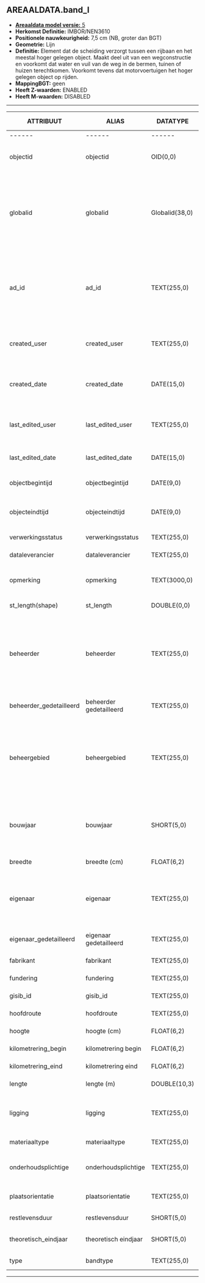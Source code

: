 ﻿## AREAALDATA.band_l

* [__Areaaldata model versie:__ 5](https://provincienh.github.io/Leveren_Geoinformatie/dev/)
* __Herkomst Definitie:__ IMBOR/NEN3610
* __Positionele nauwkeurigheid:__ 7,5 cm (NB, groter dan BGT)
* __Geometrie:__ Lijn
* __Definitie:__ Element dat de scheiding verzorgt tussen een rijbaan en het meestal hoger gelegen object. Maakt deel uit van een wegconstructie en voorkomt dat water en vuil van de weg in de bermen, tuinen of huizen terechtkomen. Voorkomt tevens dat motorvoertuigen het hoger gelegen object op rijden.
* __MappingBGT:__ geen
* __Heeft Z-waarden:__ ENABLED
* __Heeft M-waarden:__ DISABLED

***

|__ATTRIBUUT__|__ALIAS__|__DATATYPE__|__Oorsprong__|__Superklasse__|__Attribuuttype__|__Enumeratie/Referentie__|__Verwijzende sleutel__|__Standaard waarde__|__Definitie__|
|------|------|------|------|------|------|------|------|------|------|
|------                                    |------                                               |------                                 |-----    |
|objectid|objectid|OID(0,0)|PNH|AREAALDATA|Waarde wordt automatisch bepaald|||Default: None|Intern ArcGIS Identificatienummer, aangemaakt door ArcGIS.|
|globalid|globalid|Globalid(38,0)|PNH|AREAALDATA|Waarde wordt automatisch bepaald|||Default: None|Elk object heeft een unieke GlobalID (Global Unique Identifier). Dit is een systeemveld van de ArcGIS software welke noodzakelijk is om een aantal functionaliteiten binnen deze software te kunnen gebruiken.|
|ad_id|ad_id|TEXT(255,0)|PNH|AREAALDATA|GUID|||Default: None|Uniek identificatienummer voor het object dat onveranderlijk is zolang het object bestaat in Areaaldata: in format 'AD.[GUID]'. Dit moet worden ingevuld door de aannemer.|
|created_user|created_user|TEXT(255,0)|PNH|AREAALDATA|Waarde wordt automatisch bepaald|||Default: None|Naam van gebruiker die de rij heeft aangemaakt, gegenereerd door ArcGIS.|
|created_date|created_date|DATE(15,0)|PNH|AREAALDATA|Waarde wordt automatisch bepaald|||Default: None|Datum waarop de rij aan de database is toegevoegd, gegenereerd door ArcGIS.|
|last_edited_user|last_edited_user|TEXT(255,0)|PNH|AREAALDATA|Waarde wordt automatisch bepaald|||Default: None|Naam van gebruiker die de laatste mutatie heeft doorgevoerd, gegenereerd door ArcGIS.|
|last_edited_date|last_edited_date|DATE(15,0)|PNH|AREAALDATA|Waarde wordt automatisch bepaald|||Default: None|Datum van de laatste mutatie, gegenereerd door ArcGIS.|
|objectbegintijd|objectbegintijd|DATE(9,0)|PNH|AREAALDATA|Vrij invoerveld|||Default: None|Datum waarop het object bij de bronhouder is ontstaan.|
|objecteindtijd|objecteindtijd|DATE(9,0)|PNH|AREAALDATA|Vrij invoerveld|||Default: None|Datum waarop het object bij de bronhouder niet meer geldig is.|
|verwerkingsstatus|verwerkingsstatus|TEXT(255,0)|PNH|AREAALDATA|Enumeratie|keuzelijst [Verwerkingsstatus](../domeinen/Verwerkingsstatus.html)||Default: None|Status van de gegevens.|
|dataleverancier|dataleverancier|TEXT(255,0)|PNH|AREAALDATA|Vrij invoerveld|||Default: None|Leverancier van de data.|
|opmerking|opmerking|TEXT(3000,0)|PNH|AREAALDATA|Vrij invoerveld|||Default: None|Algemene opmerking voor het object, zoals een omschrijving of toelichting.|
|st_length(shape)|st_length|DOUBLE(0,0)|PNH|AREAALDATA|Waarde wordt automatisch bepaald|||Default: None|Lengte van het beheerobject in meters.|
|beheerder|beheerder|TEXT(255,0)|IMBOR|Beheerd object|Enumeratie/Referentie|keuzelijst [BeheerdObjectBeheerder](../domeinen/BeheerdObjectBeheerder.html)||Default: None|Een publiekrechtelijke instantie of (rechts)persoon die toeziet op de instandhouding van o.a. een object, kunstwerk of waterstaatswerk. De typen beheerder zijn conform de indeling in bronhouders (BGT).|
|beheerder_gedetailleerd|beheerder gedetailleerd|TEXT(255,0)|IMBOR|Beheerd object|Enumeratie/Referentie|keuzelijst [BeheerdObjectBeheerderGedetailleerd](../domeinen/BeheerdObjectBeheerderGedetailleerd.html)||Default: None|Nadere aanduiding van de beheerder van het beheerobject.|
|beheergebied|beheergebied|TEXT(255,0)|IMBOR|Beheerd object|Enumeratie/Referentie|keuzelijst [GCR_NAAM](../domeinen/GCR_NAAM.html)|Verwijzende sleutel naar [gebiedscontractregio_v]|Default: None|Verwijzende sleutel naar gebiedscontractregio_v. De provincie heeft haar gebied in 8 gebieden opgesplitst. Amsterdam (gebied 8) is zelfstandig. Er zijn geen BeheerdObjecten in Areaaldata.|
|bouwjaar|bouwjaar|SHORT(5,0)|IMBOR|Constructie|Vrij invoerveld|||Default: None|Bouwjaar van het object. Deze kan afwijken van het jaar van aanleg, bijvoorbeeld wanneer een beheerobject hergebruikt wordt.|
|breedte|breedte (cm)|FLOAT(6,2)|IMBOR|Weginrichtingsobject|Vrij invoerveld|||Default: None|Breedte van het beheerobject.|
|eigenaar|eigenaar|TEXT(255,0)|IMBOR|Beheerd object|Enumeratie/Referentie|keuzelijst [BeheerdObjectEigenaar](../domeinen/BeheerdObjectEigenaar.html)||Default: None|(Rechts)persoon die het meest omvattend recht op een zaak heeft. De typen eigenaren zijn conform de indeling in bronhouders (BGT).|
|eigenaar_gedetailleerd|eigenaar gedetailleerd|TEXT(255,0)|IMBOR|Beheerd object|Enumeratie/Referentie|keuzelijst [BeheerdObjectEigenaarGedetailleerd](../domeinen/BeheerdObjectEigenaarGedetailleerd.html)||Default: None|Nadere aanduiding van de eigenaar van het beheerobject.|
|fabrikant|fabrikant|TEXT(255,0)|IMBOR|Constructie|Vrij invoerveld|||Default: None|Fabrikant van het beheerobject.|
|fundering|fundering|TEXT(255,0)|PNH|Areaaldata|Enumeratie/Referentie|keuzelijst [FunderingType](../domeinen/FunderingType.html)||Default: None|De ondergrond van de fundering|
|gisib_id|gisib_id|TEXT(255,0)|PNH|Areaaldata|Vrij invoerveld|||Default: None|wordt aangemaakt in GISIB|
|hoofdroute|hoofdroute|TEXT(255,0)|PNH|Areaaldata|Enumeratie/Referentie|keuzelijst [Hoofdroute](../domeinen/Hoofdroute.html)|Verwijzende sleutel naar [weg_v]|Default: None|Verwijzende sleutel naar weg_v|
|hoogte|hoogte (cm)|FLOAT(6,2)|IMBOR|Weginrichtingsobject|Vrij invoerveld|||Default: None|Hoogte van het beheerobject in meters.|
|kilometrering_begin|kilometrering begin|FLOAT(6,2)|PNH|Areaaldata|Vrij invoerveld|||Default: None|Hectometrering in kilometers|
|kilometrering_eind|kilometrering eind|FLOAT(6,2)|PNH|Areaaldata|Vrij invoerveld|||Default: None|Hectometrering in kilometers|
|lengte|lengte (m)|DOUBLE(10,3)|IMBOR|Weginrichtingsobject|Vrij invoerveld|||Default: None|Lengte van het BeheerdObject.|
|ligging|ligging|TEXT(255,0)|IMBOR|Gebiedsindeling|Enumeratie/Referentie|keuzelijst [GebiedsindelingLigging](../domeinen/GebiedsindelingLigging.html)||Default: None|Aanduiding van de ligging van het beheerobject binnen of buiten de bebouwde kom.|
|materiaaltype|materiaaltype|TEXT(255,0)|PNH|Areaaldata|Enumeratie/Referentie|keuzelijst [Materiaaltype](../domeinen/Materiaaltype.html)||Default: None|Het omschrijven van gebruikte materiaal|
|onderhoudsplichtige|onderhoudsplichtige|TEXT(255,0)|IMBOR|Beheerd object|Enumeratie/Referentie|keuzelijst [BeheerdObjectOnderhoudsplichtige](../domeinen/BeheerdObjectOnderhoudsplichtige.html)||Default: None|Organisatie die verantwoordelijk is voor het onderhoud van het beheerobject.|
|plaatsorientatie|plaatsorientatie|TEXT(255,0)|IMBOR|Asfaltverharding|Enumeratie/Referentie|keuzelijst [Plaatsorientatie](../domeinen/Plaatsorientatie.html)||Default: None|Positie van het wegobject binnen het wegvak.|
|restlevensduur|restlevensduur|SHORT(5,0)|PNH|Areaaldata|Vrij invoerveld|||Default: None|Restlevensduur in maanden|
|theoretisch_eindjaar|theoretisch eindjaar|SHORT(5,0)|IMBOR|ReëelObject|Vrij invoerveld|||Default: None|Het geplande jaar dat het object vervangen wordt|
|type|bandtype|TEXT(255,0)|IMBOR|Weginrichtingsobject|Enumeratie/Referentie|keuzelijst [BandType](../domeinen/BandType.html)||Default: None|Typering van het beheerobject.|

***

